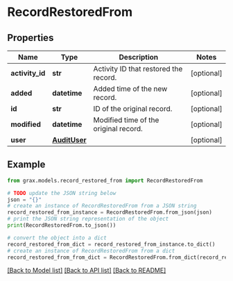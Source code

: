 # RecordRestoredFrom


## Properties

Name | Type | Description | Notes
------------ | ------------- | ------------- | -------------
**activity_id** | **str** | Activity ID that restored the record. | [optional] 
**added** | **datetime** | Added time of the new record. | [optional] 
**id** | **str** | ID of the original record. | [optional] 
**modified** | **datetime** | Modified time of the original record. | [optional] 
**user** | [**AuditUser**](AuditUser.md) |  | [optional] 

## Example

```python
from grax.models.record_restored_from import RecordRestoredFrom

# TODO update the JSON string below
json = "{}"
# create an instance of RecordRestoredFrom from a JSON string
record_restored_from_instance = RecordRestoredFrom.from_json(json)
# print the JSON string representation of the object
print(RecordRestoredFrom.to_json())

# convert the object into a dict
record_restored_from_dict = record_restored_from_instance.to_dict()
# create an instance of RecordRestoredFrom from a dict
record_restored_from_from_dict = RecordRestoredFrom.from_dict(record_restored_from_dict)
```
[[Back to Model list]](../README.md#documentation-for-models) [[Back to API list]](../README.md#documentation-for-api-endpoints) [[Back to README]](../README.md)


